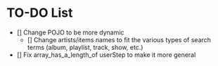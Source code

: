 # TO-DO List

- [] Change POJO to be more dynamic
	- [] Change artists/items names to fit the 		 			 		  various types of search terms (album, 		   		  playlist, track, show, etc.)
- [] Fix array_has_a_length_of userStep to make it more general